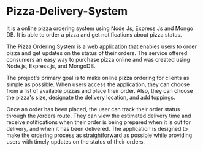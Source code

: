 # Pizza-Delivery-System
It is a online pizza ordering system using Node Js, Express Js and Mongo DB. It is able to order a pizza and get notifications about pizza status.

The Pizza Ordering System is a web application that enables users to order pizza and get updates on the status of their orders. The service offered consumers an easy way to purchase pizza online and was created using Node.js, Express.js, and MongoDB.

The project's primary goal is to make online pizza ordering for clients as simple as possible. When users access the application, they can choose from a list of available pizzas and place their order. Also, they can choose the pizza's size, designate the delivery location, and add toppings.

Once an order has been placed, the user can track their order status through the /orders route. They can view the estimated delivery time and receive notifications when their order is being prepared when it is out for delivery, and when it has been delivered.
The application is designed to make the ordering process as straightforward as possible while providing users with timely updates on the status of their orders.
